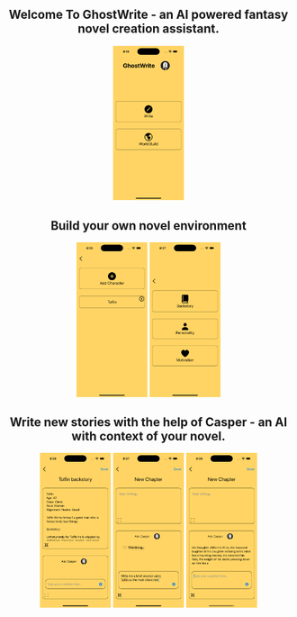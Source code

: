 <div align="center">
  <h2>Welcome To GhostWrite - an AI powered fantasy novel creation assistant.</h2>
  <img src="DemoAssets/HomeScreen.png" alt="Landing Screen" width="25%"/>
</div>

<div align="center">
<h2>Build your own novel environment</h2>
<img src="DemoAssets/AddCharacterScreen.png" alt="Add new Character" width="25%"/>
<img src="DemoAssets/NewCharacterScreen.png" alt="Customize Character" width="25%"/>

<div align="center">
<h2>Write new stories with the help of Casper - an AI with context of your novel.</h2>
<img src="DemoAssets/TolfinBackstoryScreen.png" alt="Tolfin Backstory" width=25%"/>
<img src="DemoAssets/TolfinQueryScreen.png" alt="Tolfin query screen" width=25%"/>
<img src="DemoAssets/TolfinResponseScreen.png" alt="Tolfin response screen" width=25%"/>


